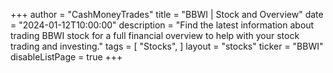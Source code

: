 +++
author = "CashMoneyTrades"
title = "BBWI | Stock and Overview"
date = "2024-01-12T10:00:00"
description = "Find the latest information about trading BBWI stock for a full financial overview to help with your stock trading and investing."
tags = [
   "Stocks",
]
layout = "stocks"
ticker = "BBWI"
disableListPage = true
+++
